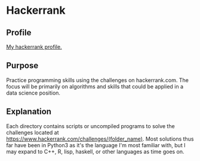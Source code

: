 # Hackerrank

## Profile

[My hackerrank profile.](https://www.hackerrank.com/nonJedi)

## Purpose

Practice programming skills using the challenges on hackerrank.com. The
focus will be primarily on algorithms and skills that could be applied
in a data science position.

## Explanation

Each directory contains scripts or uncompiled programs to solve the challenges
located at https://www.hackerrank.com/challenges/(folder_name). Most solutions
thus far have been in Python3 as it's the language I'm most familiar with, but
I may expand to C++, R, lisp, haskell, or other languages as time goes on.
